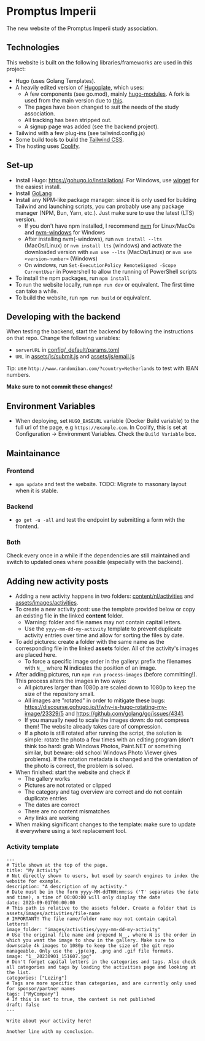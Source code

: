 # Promptus Imperii
The new website of the Promptus Imperii study association.

## Technologies
This website is built on the following libraries/frameworks are used in this project:
- Hugo (uses Golang Templates).
- A heavily edited version of [Hugoplate](https://github.com/zeon-studio/hugoplate), which uses:
    - A few components (see go.mod), mainly [hugo-modules](https://github.com/TeaDrinkingProgrammer/hugo-modules). A fork is used from the main version due to [this](https://github.com/gethugothemes/hugo-modules/pull/56).
    - The pages have been changed to suit the needs of the study association.
    - All tracking has been stripped out.
    - A signup page was added (see the backend project).
- Tailwind with a few plug-ins (see tailwind.config.js)
- Some build tools to build the [Tailwind CSS](https://tailwindcss.com/).
- The hosting uses [Coolify](https://coolify.io/).

## Set-up
- Install Hugo: https://gohugo.io/installation/. For Windows, use [winget](https://gohugo.io/installation/windows/#winget) for the easiest install.
- Install [GoLang](https://go.dev/dl/)
- Install any NPM-like package manager: since it is only used for building Tailwind and launching scripts, you can probably use any package manager (NPM, Bun, Yarn, etc.). Just make sure to use the latest (LTS) version.
  - If you don't have npm installed, I recommend [nvm](https://github.com/nvm-sh/nvm) for Linux/MacOs and [nvm-windows](https://github.com/coreybutler/nvm-windows) for Windows
  - After installing nvm(-windows), run `nvm install --lts` (MacOs/Linux) or `nvm install lts` (windows) and activate the downloaded version with `nvm use --lts` (MacOs/Linux) or `nvm use <version-number>` (Windows)
  - On windows, run `Set-ExecutionPolicy RemoteSigned -Scope CurrentUser` in Powershell to allow the running of PowerShell scripts
- To install the npm packages, run `npm install`
- To run the website locally, run `npm run dev` or equivalent. The first time can take a while.
- To build the website, run `npm run build` or equivalent.

## Developing with the backend
When testing the backend, start the backend by following the instructions on that repo. Change the following variables:
- `serverURL` in [config/_default/params.toml](config/_default/params.toml)
- `URL` in [assets/js/submit.js](assets/js/submit.js) and [assets/js/email.js](assets/js/email.js)

Tip: use `http://www.randomiban.com/?country=Netherlands` to test with IBAN numbers.

**Make sure to not commit these changes!**

## Environment Variables
- When deploying, set `HUGO_BASEURL` variable (Docker Build variable) to the full url of the page, e.g `https://example.com`. In Coolify, this is set at Configuration -> Environment Variables. Check the `Build Variable` box.

## Maintainance
### Frontend
- `npm update` and test the website. TODO: Migrate to masonary layout when it is stable.

### Backend
- `go get -u -all` and test the endpoint by submitting a form with the frontend.

### Both
Check every once in a while if the dependencies are still maintained and switch to updated ones where possible (especially with the backend).

## Adding new activity posts
- Adding a new activity happens in two folders: [content/nl/activities](content/nl/activities) and [assets/images/activities](assets/images/activities).
- To create a new activity post: use the template provided below or copy an existing file in the linked **content** folder.
  - Warning: folder and file names may not contain capital letters.
  - Use the `yyyy-mm-dd-my-activity` template to prevent duplicate activity entries over time and allow for sorting the files by date.
- To add pictures: create a folder with the same name as the corresponding file in the linked **assets** folder. All of the activity's images are placed here.
  - To force a specific image order in the gallery: prefix the filenames with `N__` where **N** indicates the position of an image.
- After adding pictures, run `npm run process-images` (before committing!). This process alters the images in two ways:
  - All pictures larger than 1080p are scaled down to 1080p to keep the size of the repository small.
  - All images are "rotated" in order to mitigate these bugs: https://discourse.gohugo.io/t/why-is-hugo-rotating-my-image/23329/5 and https://github.com/golang/go/issues/4341.
  - If you manually need to scale the images down: do not compress them! The website already takes care of compression.
  - If a photo is still rotated after running the script, the solution is simple: rotate the photo a few times with an editing program (don't think too hard: grab Windows Photos, Paint.NET or something similar, but beware: old school Windows Photo Viewer gives problems). If the rotation metadata is changed and the orientation of the photo is correct, the problem is solved.
- When finished: start the website and check if
  - The gallery works
  - Pictures are not rotated or clipped
  - The category and tag overview are correct and do not contain duplicate entries
  - The dates are correct
  - There are no content mismatches
  - Any links are working
- When making significant changes to the template: make sure to update it everywhere using a text replacement tool.

### Activity template
```
---
# Title shown at the top of the page.
title: "My Activity"
# Not directly shown to users, but used by search engines to index the website for example.
description: "A description of my activity."
# Date must be in the form yyyy-MM-ddTHH:mm:ss ('T' separates the date and time), a time of 00:00:00 will only display the date
date: 2023-09-01T00:00:00
# This path is relative to the assets folder. Create a folder that is assets/images/activities/file-name
# IMPORTANT! The file name/folder name may not contain capital letters!
image_folder: "images/activities/yyyy-mm-dd-my-activity"
# Use the original file name and prepend N__, where N is the order in which you want the image to show in the gallery. Make sure to downscale 4k images to 1080p to keep the size of the git repo manageable. Only use the .jp(e)g, .png and .gif file formats.
image: "1__20230901_151607.jpg"
# Don't forget capital letters in the categories and tags. Also check all categories and tags by loading the activities page and looking at the list.
categories: ["Lezing"]
# Tags are more specific than categories, and are currently only used for sponsor/partner names
tags: ["MyCompany"]
# If this is set to true, the content is not published
draft: false
---

Write about your activity here!

Another line with my conclusion.
```